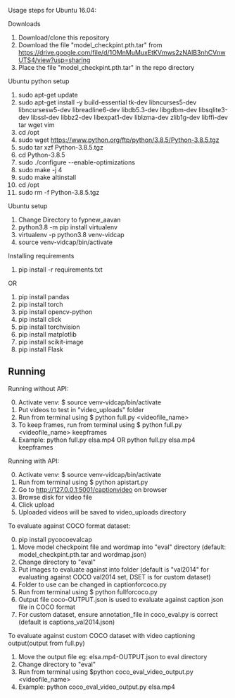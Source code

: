 Usage steps for Ubuntu 16.04:

Downloads
1. Download/clone this repository
2. Download the file "model_checkpint.pth.tar" from https://drive.google.com/file/d/1OMnMuMuxEtKVmws2zNAlB3nhCVnwUTS4/view?usp=sharing
3. Place the file "model_checkpint.pth.tar" in the repo directory

Ubuntu python setup
1. sudo apt-get update
2. sudo apt-get install -y build-essential tk-dev libncurses5-dev libncursesw5-dev libreadline6-dev libdb5.3-dev libgdbm-dev libsqlite3-dev libssl-dev libbz2-dev libexpat1-dev liblzma-dev zlib1g-dev libffi-dev tar wget vim
3. cd /opt
4. sudo wget https://www.python.org/ftp/python/3.8.5/Python-3.8.5.tgz
5. sudo tar xzf Python-3.8.5.tgz
6. cd Python-3.8.5
7. sudo ./configure --enable-optimizations
8. sudo make -j 4
9. sudo make altinstall
10. cd /opt
11. sudo rm -f Python-3.8.5.tgz

Ubuntu setup
1. Change Directory to fypnew_aavan
2. python3.8 -m pip install virtualenv
3. virtualenv -p python3.8 venv-vidcap
4. source venv-vidcap/bin/activate

Installing requirements
1. pip install -r requirements.txt

OR
1. pip install pandas
2. pip install torch
3. pip install opencv-python
4. pip install click
5. pip install torchvision
6. pip install matplotlib
7. pip install scikit-image
8. pip install Flask

## Running

Running without API:

0. Activate venv: $ source venv-vidcap/bin/activate
1. Put videos to test in "video_uploads" folder
2. Run from terminal using $ python full.py <videofile_name>
3. To keep frames, run from terminal using $ python full.py <videofile_name> keepframes
4. Example: python full.py elsa.mp4 OR python full.py elsa.mp4 keepframes

Running with API:

0. Activate venv: $ source venv-vidcap/bin/activate
1. Run from terminal using $ python apistart.py 
2. Go to http://127.0.0.1:5001/captionvideo on browser
3. Browse disk for video file
4. Click upload
5. Uploaded videos will be saved to video_uploads directory

To evaluate against COCO format dataset:

0. pip install pycocoevalcap
1. Move model checkpoint file and wordmap into "eval" directory (default: model_checkpint.pth.tar and wordmap.json) 
2. Change directory to "eval"
3. Put images to evaluate against into folder (default is "val2014" for evaluating against COCO val2014 set, DSET is for custom dataset)
4. Folder to use can be changed in captionforcoco.py
5. Run from terminal using $ python fullforcoco.py
6. Output file coco-OUTPUT.json is used to evaluate against caption json file in COCO format 
7. For custom dataset, ensure annotation_file in coco_eval.py is correct (default is captions_val2014.json)



To evaluate against custom COCO dataset with video captioning output(output from full.py)
1. Move the output file eg: elsa.mp4-OUTPUT.json to eval directory
2. Change directory to "eval"
3. Run from terminal using $python coco_eval_video_output.py <videofile_name> 
4. Example: python coco_eval_video_output.py elsa.mp4

